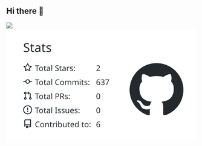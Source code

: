 ## Hi there 👋

![](https://komarev.com/ghpvc/?username=nazuna293&color=yellow)  
![](https://raw.githubusercontent.com/nazuna293/nazuna293/main/profile-summary-card-output/graywhite/3-stats.svg)
<!--
**nazuna293/nazuna293** is a ✨ _special_ ✨ repository because its `README.md` (this file) appears on your GitHub profile.

Here are some ideas to get you started:

- 🔭 I’m currently working on ...
- 🌱 I’m currently learning ...
- 👯 I’m looking to collaborate on ...
- 🤔 I’m looking for help with ...
- 💬 Ask me about ...
- 📫 How to reach me: ...
- 😄 Pronouns: ...
- ⚡ Fun fact: ...
-->
